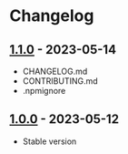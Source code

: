 # Changelog

## [1.1.0][] - 2023-05-14

- CHANGELOG.md
- CONTRIBUTING.md
- .npmignore

## [1.0.0][] - 2023-05-12

- Stable version

[1.1.0]: https://github.com/metarhia/metacom/compare/release...v1.0.0
[1.0.0]: https://github.com/LeadFisherSolutions/workspace-example/releases/tag/release
